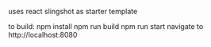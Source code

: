 uses react slingshot as starter template

to build:
npm install
npm run build
npm run start
navigate to http://localhost:8080
